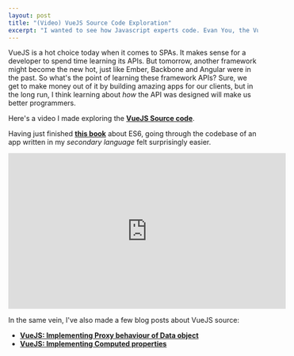 ```yaml
---
layout: post
title: "(Video) VueJS Source Code Exploration"
excerpt: "I wanted to see how Javascript experts code. Evan You, the VueJS creator is the expert here."
---
```


VueJS is a hot choice today when it comes to SPAs. It makes sense for a developer to spend time learning its APIs. But tomorrow, another framework might become the new hot, just like Ember, Backbone and Angular were in the past. So what's the point of learning these framework APIs? Sure, we get to make money out of it by building amazing apps for our clients, but in the long run, I think learning about _how_ the API was designed will make us better programmers.

Here's a video I made exploring the [__VueJS Source code__](https://github.com/vuejs/vue).

Having just finished [__this book__](https://leanpub.com/understandinges6) about ES6, going through the codebase of an app written in my _secondary language_ felt surprisingly easier.

<iframe width="560" height="315" src="https://www.youtube.com/embed/IKrQoCL9xAQ?ecver=1" frameborder="0" allowfullscreen></iframe>

In the same vein, I've also made a few blog posts about VueJS source:

* [__VueJS: Implementing Proxy behaviour of Data object__](/vuejs-proxy-data-object/)
* [__VueJS: Implementing Computed properties__](/vuejs-implementing-computed/)
